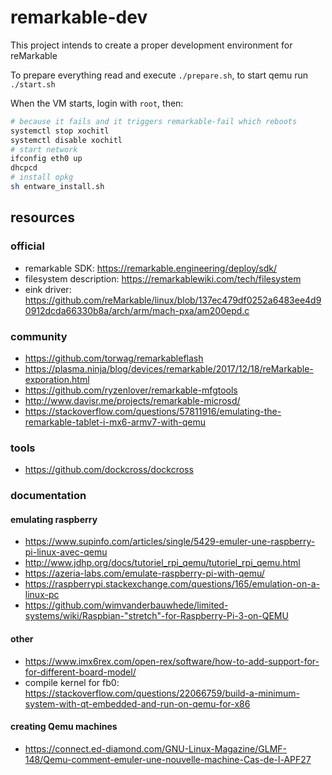 # remarkable-dev

This project intends to create a proper development environment for reMarkable

To prepare everything read and execute `./prepare.sh`, to start qemu run `./start.sh`

When the VM starts, login with `root`, then:

```bash
# because it fails and it triggers remarkable-fail which reboots
systemctl stop xochitl
systemctl disable xochitl
# start network
ifconfig eth0 up
dhcpcd
# install opkg
sh entware_install.sh
```

## resources

### official

- remarkable SDK: https://remarkable.engineering/deploy/sdk/
- filesystem description: https://remarkablewiki.com/tech/filesystem
- eink driver: https://github.com/reMarkable/linux/blob/137ec479df0252a6483ee4d90912dcda66330b8a/arch/arm/mach-pxa/am200epd.c

### community

- https://github.com/torwag/remarkableflash
- https://plasma.ninja/blog/devices/remarkable/2017/12/18/reMarkable-exporation.html
- https://github.com/ryzenlover/remarkable-mfgtools
- http://www.davisr.me/projects/remarkable-microsd/
- https://stackoverflow.com/questions/57811916/emulating-the-remarkable-tablet-i-mx6-armv7-with-qemu

### tools

- https://github.com/dockcross/dockcross

### documentation

#### emulating raspberry

- https://www.supinfo.com/articles/single/5429-emuler-une-raspberry-pi-linux-avec-qemu
- http://www.jdhp.org/docs/tutoriel_rpi_qemu/tutoriel_rpi_qemu.html
- https://azeria-labs.com/emulate-raspberry-pi-with-qemu/
- https://raspberrypi.stackexchange.com/questions/165/emulation-on-a-linux-pc
- https://github.com/wimvanderbauwhede/limited-systems/wiki/Raspbian-"stretch"-for-Raspberry-Pi-3-on-QEMU

#### other

- https://www.imx6rex.com/open-rex/software/how-to-add-support-for-for-different-board-model/
- compile kernel for fb0: https://stackoverflow.com/questions/22066759/build-a-minimum-system-with-qt-embedded-and-run-on-qemu-for-x86

#### creating Qemu machines

- https://connect.ed-diamond.com/GNU-Linux-Magazine/GLMF-148/Qemu-comment-emuler-une-nouvelle-machine-Cas-de-l-APF27

